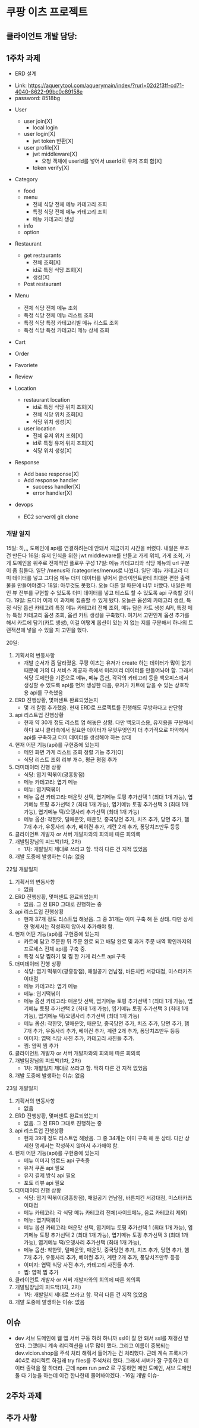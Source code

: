 # 쿠팡 이츠 프로젝트


## 클라이언트 개발 담당: 
## 1주차 과제
* ERD 설계
- Link: https://aquerytool.com/aquerymain/index/?rurl=02d2f3ff-cd71-4040-8622-99bc0c89158e
- password: 8518bg

* User
    - user join[X]
        - local login 
    - user login[X]
        - jwt token 반환[X]
    - user profile[X]
        - jwt middleware[X]
            - 요청 객체에 userId를 넣어서 userId로 유저 조회 함[X]
        - token verify[X]
* Category
    - food
    - menu
        - 전체 식당 전체 메뉴 카테고리 조회
        - 특정 식당 전체 메뉴 카테고리 조회
        - 메뉴 카테고리 생성
    - info
    - option


* Restaurant
    - get restaurants
        - 전체 조회[X]
        - id로 특정 식당 조회[X]
        - 생성[X]
    - Post restaurant
* Menu
    - 전체 식당 전체 메뉴 조회
    - 특정 식당 전체 메뉴 리스트 조회
    - 특정 식당 특정 카테고리별 메뉴 리스트 조회
    - 특정 식당 특정 카테고리 메뉴 상세 조회
* Cart
* Order
* Favoriete
* Review

* Location
    - restaurant location
        - id로 특정 식당 위치 조회[X]
        - 전체 식당 위치 조회[X]
        - 식당 위치 생성[X]
    - user location
        - 전체 유저 위치 조회[X]
        - id로 특정 유저 위치 조회[X]
        - 식당 위치 생성[X]

* Response
    - Add base response[X]
    - Add response handler
        - success handler[X]
        - error handler[X]

* devops
    - EC2 server에 git clone


### 개발 일지
15일: 하,,, 도메인에 api를 연결하려는데 안돼서 지금까지 시간을 버렸다. 내일은 무조건 만든다 
16일: 유저 인식을 위한 jwt middleware를 만들고 가게 위치, 가게 조회, 가게 도메인을 위주로 전체적인 플로우 구성 
17일: 메뉴 카테고리와 식당 메뉴의 url 구분이 좀 힘들다. 일단 /menus와 /categories/menus로 나눴다. 일단 메뉴 카테고리 더미 데이터를 넣고 그다음 메뉴 더미 데이터를 넣어서 클라이언트한테 최대한 편한 출력물을 만들어야겠다
18일: 아무것도 못했다. 오늘 다른 일 때문에 너무 바빴다. 내일은 메인 뷰 전부를 구현할 수 있도록 더미 데이터를 넣고 테스트 할 수 있도록 api 구축할 것이다.
19일: 드디어 이제 이 과제에 집중할 수 있게 됐다. 오늘은 옵션의 카테고리 생성, 특정 식당 옵션 카테고리 특정 메뉴 카테고리 전체 조회, 메뉴 담은 카트 생성 API, 특정 메뉴 특정 카테고리 옵션 조회, 옵션 카트 생성을 구축했다. 여기서 고민인게 옵션 추가를 해서 카트에 담기(카트 생성), 이걸 어떻게 옵션이 있는 지 없는 지를 구분해서 하나의 트랜잭션에 넣을 수 있을 지 고민을 했다. 

20일: 
1. 기획서의 변동사항
    - 개발 순서가 좀 달라졌음. 쿠팡 이츠는 유저가 create 하는 데이터가 많이 없기 때문에 거의 다 서비스 제공자 측에서 미리미리 데이터를 만들어놔야 함. 그래서 식당 도메인을 기준으로 메뉴, 메뉴 옵션, 각각의 카테고리 등을 백오피스에서 생성할 수 있도록 api를 먼저 생성한 다음, 유저가 카트에 담을 수 있는 상호작용 api를 구축했음
2. ERD 진행상황, 몇퍼센트 완료되었는지
    - 몇 개 칼럼 추가했음. 현재 ERD로 프로젝트를 진행해도 무방하다고 판단함
3. api 리스트업 진행상황
    - 현재 약 30개 정도 리스트 업 해놓은 상황. 다만 백오피스용, 유저용을 구분해서 하다 보니 클라측에서 필요한 데이터가 무엇무엇인지 더 추가적으로 파악해서 api를 구축하고 더미 데이터를 생성해야 하는 상태
4. 현재 어떤 기능(api)를 구현중에 있는지
    - 메인 화면 가게 리스트 조회 정렬 기능 추가[O]
    - 식당 리스트 조회 리뷰 개수, 평균 평점 추가
5. 더미데이터 진행 상황
    - 식당: 엽기 떡볶이(광흥창점)
    - 메뉴 카테고리: 엽기 메뉴
    - 메뉴: 엽기떡볶이
    - 메뉴 옵션 카테고리: 매운맛 선택, 엽기메뉴 토핑 추가선택 1 (최대 1개 가능), 엽기메뉴 토핑 추가선택 2 (최대 1개 가능), 엽기메뉴 토핑 추가선택 3 (최대 1개 가능), 엽기메뉴 떡/오뎅사리 추가선택 (최대 1개 가능)
    - 메뉴 옵션: 착한맛, 덜매운맛, 매운맛, 중국당면 추가, 치즈 추가, 당면 추가, 햄 7개 추가, 우동사리 추가, 베이컨 추가, 계란 2개 추가, 퐁당치즈만두 등등 
6. 클라이언트 개발자 or 서버 개발자와의 회의에 따른 회의록
7. 개발팀장님의 피드백(1차, 2차)
    - 1차: 개발일지 제대로 쓰라고 함. 딱히 다른 건 지적 없었음
8. 개발 도중에 발생하는 이슈: 없음

22일 개발일지
1. 기획서의 변동사항
    - 없음
2. ERD 진행상황, 몇퍼센트 완료되었는지
    - 없음. 그 전 ERD 그대로 진행하는 중
3. api 리스트업 진행상황
    - 현재 37개 정도 리스트업 해놨음. 그 중 31개는 이미 구축 해 둔 상태. 다만 상세한 명세서는 작성하지 않아서 추가해야 함.
4. 현재 어떤 기능(api)를 구현중에 있는지
    - 카트에 담고 주문한 뒤 주문 완료 되고 배달 완료 및 과거 주문 내역 확인까지의 프로세스 전체 api를 구축 중.
    - 특정 식당 찜하기 및 찜 한 가게 리스트 api 구축
5. 더미데이터 진행 상황
    - 식당: 엽기 떡볶이(광흥창점), 매일공기 연남점, 바른치킨 서강대점, 미스터카츠 이대점
    - 메뉴 카테고리: 엽기 메뉴
    - 메뉴: 엽기떡볶이
    - 메뉴 옵션 카테고리: 매운맛 선택, 엽기메뉴 토핑 추가선택 1 (최대 1개 가능), 엽기메뉴 토핑 추가선택 2 (최대 1개 가능), 엽기메뉴 토핑 추가선택 3 (최대 1개 가능), 엽기메뉴 떡/오뎅사리 추가선택 (최대 1개 가능)
    - 메뉴 옵션: 착한맛, 덜매운맛, 매운맛, 중국당면 추가, 치즈 추가, 당면 추가, 햄 7개 추가, 우동사리 추가, 베이컨 추가, 계란 2개 추가, 
    퐁당치즈만두 등등 
    - 이미지: 엽떡 식당 사진 추가, 카테고리 사진들 추가.
    - 찜: 엽떡 찜 추가
6. 클라이언트 개발자 or 서버 개발자와의 회의에 따른 회의록
7. 개발팀장님의 피드백(1차, 2차)
    - 1차: 개발일지 제대로 쓰라고 함. 딱히 다른 건 지적 없었음
8. 개발 도중에 발생하는 이슈: 없음

23일 개발일지
1. 기획서의 변동사항
    - 없음
2. ERD 진행상황, 몇퍼센트 완료되었는지
    - 없음. 그 전 ERD 그대로 진행하는 중
3. api 리스트업 진행상황
    - 현재 39개 정도 리스트업 해놨음. 그 중 34개는 이미 구축 해 둔 상태. 다만 상세한 명세서는 작성하지 않아서 추가해야 함.
4. 현재 어떤 기능(api)를 구현중에 있는지
    - 메뉴 이미지 업로드 api 구축중
    - 유저 쿠폰 api 필요
    - 유저 결제 방식 api 필요
    - 포토 리뷰 api 필요
5. 더미데이터 진행 상황
    - 식당: 엽기 떡볶이(광흥창점), 매일공기 연남점, 바른치킨 서강대점, 미스터카츠 이대점
    - 메뉴 카테고리: 각 식당 메뉴 카테고리 전체(사이드메뉴, 음료 카테고리 제외)
    - 메뉴: 엽기떡볶이
    - 메뉴 옵션 카테고리: 매운맛 선택, 엽기메뉴 토핑 추가선택 1 (최대 1개 가능), 엽기메뉴 토핑 추가선택 2 (최대 1개 가능), 엽기메뉴 토핑 추가선택 3 (최대 1개 가능), 엽기메뉴 떡/오뎅사리 추가선택 (최대 1개 가능), 
    - 메뉴 옵션: 착한맛, 덜매운맛, 매운맛, 중국당면 추가, 치즈 추가, 당면 추가, 햄 7개 추가, 우동사리 추가, 베이컨 추가, 계란 2개 추가, 
    퐁당치즈만두 등등 
    - 이미지: 엽떡 식당 사진 추가, 카테고리 사진들 추가.
    - 찜: 엽떡 찜 추가
6. 클라이언트 개발자 or 서버 개발자와의 회의에 따른 회의록
7. 개발팀장님의 피드백(1차, 2차)
    - 1차: 개발일지 제대로 쓰라고 함. 딱히 다른 건 지적 없었음
8. 개발 도중에 발생하는 이슈: 없음

## 이슈
- dev 서브 도메인에 웹 앱 서버 구동 하려 하니까 ssl이 잘 안 돼서 ssl를 재갱신 받았다. 그랬더니 계속 리디렉션을 너무 많이 했다. 그리고 이름이 중복되는 dev.vicion.shop을 주석 처리 해줘서 들어가는 건 처리했다. 근데 계속 프록시가 404로 리디렉트 하길래 try files를 주석처리 했다. 그래서 서버가 잘 구동하고 데이터 출력을 잘 하더라.
근데 npm run pm2 로 구동하면 메인 도메인, 서브 도메인 둘 다 기능을 하는데 이건 한나한테 물어봐야겠다. -16일 개발 이슈-

## 2주차 과제

## 추가 사항